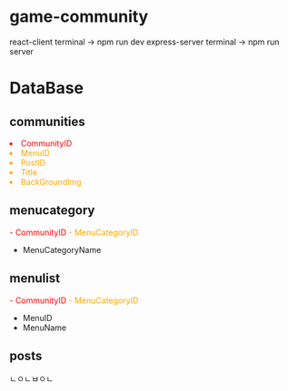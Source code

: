 # game-community

react-client
terminal -> npm run dev
express-server
terminal -> npm run server



# DataBase

## communities
<li style="color:red">CommunityID</li>
<li style="color:orange">MenuID</li>
<li style="color:orange">PostID</li>
<li style="color:orange">Title</li> 
<li style="color:orange">BackGroundImg</li> 

## menucategory
<span style="color:red">- CommunityID</span>
<span style="color:orange">- MenuCategoryID</span>
- MenuCategoryName

## menulist
<span style="color:red">- CommunityID</span>
<span style="color:orange">- MenuCategoryID</span> 
- MenuID
- MenuName

## posts
ㄴㅇㄴㅂㅇㄴ
